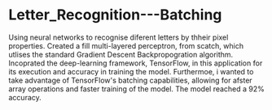 # Letter_Recognition---Batching
Using neural networks to recognise diferent letters by thheir pixel properties. 
Created a fill multi-layered perceptron, from scatch, which utlises the standard Gradient Descent Backpropogration algorithm. 
Incoprated the deep-learning framework, TensorFlow, in this application for its execution and accuracy in training the model.
Furthermoe, i wanted to take advantage of TensorFlow's batching capabilities, allowing for afster array operations and faster training of the model. 
The model reached a 92% accuracy.
